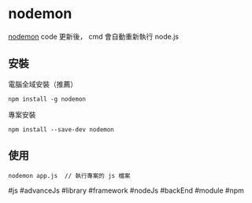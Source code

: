 # nodemon
[nodemon](https://www.npmjs.com/package/nodemon)
code 更新後， cmd 會自動重新執行 node.js

## 安裝
電腦全域安裝（推薦）
```
npm install -g nodemon
```
專案安裝
```
npm install --save-dev nodemon
```

## 使用
```
nodemon app.js	// 執行專案的 js 檔案
```

#js #advanceJs #library #framework #nodeJs #backEnd #module #npm